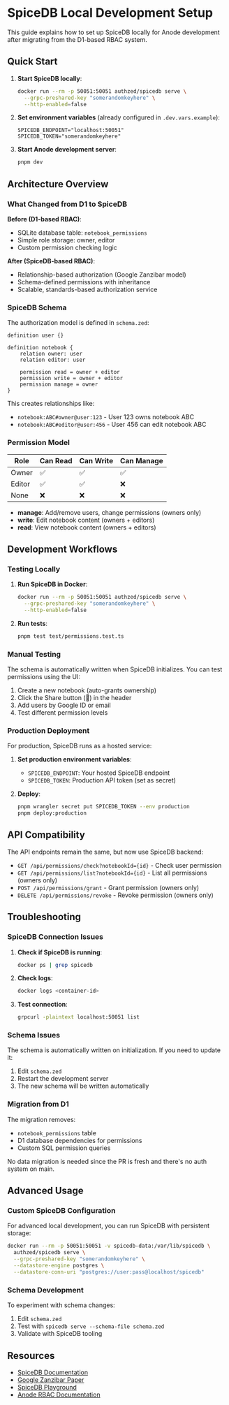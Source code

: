 # SpiceDB Local Development Setup

This guide explains how to set up SpiceDB locally for Anode development after migrating from the D1-based RBAC system.

## Quick Start

1. **Start SpiceDB locally**:
   ```bash
   docker run --rm -p 50051:50051 authzed/spicedb serve \
     --grpc-preshared-key "somerandomkeyhere" \
     --http-enabled=false
   ```

2. **Set environment variables** (already configured in `.dev.vars.example`):
   ```
   SPICEDB_ENDPOINT="localhost:50051"
   SPICEDB_TOKEN="somerandomkeyhere"
   ```

3. **Start Anode development server**:
   ```bash
   pnpm dev
   ```

## Architecture Overview

### What Changed from D1 to SpiceDB

**Before (D1-based RBAC)**:
- SQLite database table: `notebook_permissions`
- Simple role storage: owner, editor
- Custom permission checking logic

**After (SpiceDB-based RBAC)**:
- Relationship-based authorization (Google Zanzibar model)
- Schema-defined permissions with inheritance
- Scalable, standards-based authorization service

### SpiceDB Schema

The authorization model is defined in `schema.zed`:

```
definition user {}

definition notebook {
    relation owner: user
    relation editor: user
    
    permission read = owner + editor
    permission write = owner + editor  
    permission manage = owner
}
```

This creates relationships like:
- `notebook:ABC#owner@user:123` - User 123 owns notebook ABC
- `notebook:ABC#editor@user:456` - User 456 can edit notebook ABC

### Permission Model

| Role | Can Read | Can Write | Can Manage |
|------|----------|-----------|------------|
| Owner | ✅ | ✅ | ✅ |
| Editor | ✅ | ✅ | ❌ |
| None | ❌ | ❌ | ❌ |

- **manage**: Add/remove users, change permissions (owners only)
- **write**: Edit notebook content (owners + editors)  
- **read**: View notebook content (owners + editors)

## Development Workflows

### Testing Locally

1. **Run SpiceDB in Docker**:
   ```bash
   docker run --rm -p 50051:50051 authzed/spicedb serve \
     --grpc-preshared-key "somerandomkeyhere" \
     --http-enabled=false
   ```

2. **Run tests**:
   ```bash
   pnpm test test/permissions.test.ts
   ```

### Manual Testing

The schema is automatically written when SpiceDB initializes. You can test permissions using the UI:

1. Create a new notebook (auto-grants ownership)
2. Click the Share button (🔗) in the header
3. Add users by Google ID or email
4. Test different permission levels

### Production Deployment

For production, SpiceDB runs as a hosted service:

1. **Set production environment variables**:
   - `SPICEDB_ENDPOINT`: Your hosted SpiceDB endpoint
   - `SPICEDB_TOKEN`: Production API token (set as secret)

2. **Deploy**:
   ```bash
   pnpm wrangler secret put SPICEDB_TOKEN --env production
   pnpm deploy:production
   ```

## API Compatibility

The API endpoints remain the same, but now use SpiceDB backend:

- `GET /api/permissions/check?notebookId={id}` - Check user permission
- `GET /api/permissions/list?notebookId={id}` - List all permissions (owners only)
- `POST /api/permissions/grant` - Grant permission (owners only)
- `DELETE /api/permissions/revoke` - Revoke permission (owners only)

## Troubleshooting

### SpiceDB Connection Issues

1. **Check if SpiceDB is running**:
   ```bash
   docker ps | grep spicedb
   ```

2. **Check logs**:
   ```bash
   docker logs <container-id>
   ```

3. **Test connection**:
   ```bash
   grpcurl -plaintext localhost:50051 list
   ```

### Schema Issues

The schema is automatically written on initialization. If you need to update it:

1. Edit `schema.zed`
2. Restart the development server
3. The new schema will be written automatically

### Migration from D1

The migration removes:
- `notebook_permissions` table
- D1 database dependencies for permissions
- Custom SQL permission queries

No data migration is needed since the PR is fresh and there's no auth system on main.

## Advanced Usage

### Custom SpiceDB Configuration

For advanced local development, you can run SpiceDB with persistent storage:

```bash
docker run --rm -p 50051:50051 -v spicedb-data:/var/lib/spicedb \
  authzed/spicedb serve \
  --grpc-preshared-key "somerandomkeyhere" \
  --datastore-engine postgres \
  --datastore-conn-uri "postgres://user:pass@localhost/spicedb"
```

### Schema Development

To experiment with schema changes:

1. Edit `schema.zed`
2. Test with `spicedb serve --schema-file schema.zed`
3. Validate with SpiceDB tooling

## Resources

- [SpiceDB Documentation](https://docs.authzed.com/)
- [Google Zanzibar Paper](https://research.google/pubs/pub48190/)
- [SpiceDB Playground](https://play.authzed.com/)
- [Anode RBAC Documentation](./rbac.md)